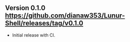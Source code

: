 Version 0.1.0
https://github.com/dianaw353/Lunur-Shell/releases/tag/v0.1.0
-----------------------------------------------------------------------
- Initial release with CI.
